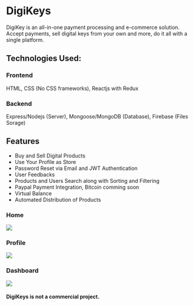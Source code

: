 # DigiKeys
DigiKey is an all-in-one payment processing and e-commerce solution. Accept payments, sell digital keys from your own and more, do it all with a single platform.

## Technologies Used:
### Frontend
HTML, CSS (No CSS frameworks), Reactjs with Redux
### Backend
Express/Nodejs (Server), Mongoose/MongoDB (Database), Firebase (Files Sorage)

## Features
- Buy and Sell Digital Products
- Use Your Profile as Store
- Password Reset via Email and JWT Authentication
- User Feedbacks
- Products and Users Search along with Sorting and Filtering
- Paypal Payment Integration, Bitcoin comming soon
- Virtual Balance
- Automated Distribution of Products

### Home
<img src="https://i.postimg.cc/fTbhJCBw/digikeys-home.png">

### Profile
<img src="https://i.postimg.cc/3w9xsNw1/Screenshot-575.png">

### Dashboard
<img src="https://i.postimg.cc/bwW8Xn0q/digikeys-dashboard.png">


#### DigiKeys is not a commercial project.
